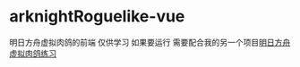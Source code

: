 # arknightRoguelike-vue
明日方舟虚拟肉鸽的前端 仅供学习
如果要运行 需要配合我的另一个项目[明日方舟虚拟肉鸽练习](https://github.com/BRSblackshoot/arknightRoguelike_Server)
